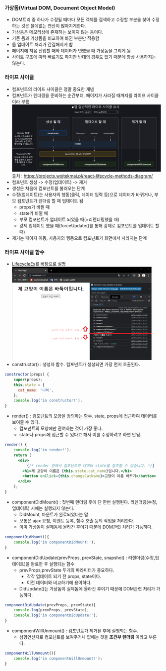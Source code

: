 ### 가상돔(Virtual DOM, Document Object Model)
- DOM트리 중 하나가 수정될 때마다 모든 객체를 검색하고 수정할 부분을 찾아 수정하는 것은 쓸데없는 연산이 많아지게한다.
- 가상돔은 메모리상에 존재하는 보이지 않는 돔이다.
- 기존 돔과 가상돔을 비교하여 바뀐 부분만 적용함
- 돔 업데이트 처리가 간결해지게 함
- 페이지에 처음 진입할 때와 데이터가 변했을 때 가상돔을 그리게 됨
- 사이트 구조에 따라 빠르기도 하지만 반대의 경우도 있기 때문에 항상 사용하지는 않는다.

### 라이프 사이클
- 컴포넌트의 라이프 사이클은 정말 중요한 개념
- 컴포넌트가 렌더링을 준비하는 순간부터, 페이지가 사라질 때까지를 라이프 사이클이라 부름
![life_cycle](../image/life_cycle.png)
        출처 : https://projects.wojtekmaj.pl/react-lifecycle-methods-diagram/
- 컴포넌트 생성 -> 수정(업데이트) -> 제거
- 생성은 처음에 컴포넌트를 불러오는 단계
- 수정(업데이트)는 사용자의 행동(클릭, 데이터 입력 등)으로 데이터가 바뀌거나, 부모 컴포넌트가 렌더링 할 때 업데이트 됨
    - props가 바뀔 때
    - state가 바뀔 때
    - 부모 컴포넌트가 업데이트 되었을 때(=리렌더링했을 때)
    - 강제 업데이트 했을 때(forceUpdate()를 통해 강제로 컴포넌트를 업데이트 할 때)
- 제거는 페이지 이동, 사용자의 행동으로 컴포넌트가 화면에서 사라지는 단계

### 라이프 사이클 함수
- [LifecycleEx](../lifecycle/src/LifecycleEx.js)를 바탕으로 설명
<br/><img src="../image/LifecycleEx.png" width="450px" height="300px" title="예시화면" alt="Ex"></img><br/>
- constructor() : 생성자 함수. 컴포넌트가 생성되면 가장 먼저 호출된다.
```jsx
constructor(props) {
    super(props);
    this.state = {
      cat_name: '나비',
    };
    console.log('in constructor!');
}
```
- render() : 컴포넌트의 모양을 정의하는 함수. state, props에 접근하여 데이터를 보여줄 수 있다.
    - 컴포넌트의 모양에만 관여하는 것이 가장 좋다.
    - state나 props에 접근할 수 있다고 해서 이를 수정하려고 하면 안됨.
```jsx
render() {
    console.log('in render!');
    return (
      <div>
          {/* render 안에서 컴포넌트의 데이터 state를 참조할 수 있습니다. */}
        <h1>제 고양이 이름은 {this.state.cat_name}입니다.</h1>
        <button onClick={this.changeCatName}>고양이 이름 바꾸기</button>
      </div>
    );
}
```
- componentDidMount() : 첫번째 렌더링 후에 단 한번 실행된다. 리렌더링(수정,업데이트) 시에는 실행되지 않는다.
    - DidMount, 마운트가 완료되었다는 말
    - 보통은 ajax 요청, 이벤트 등록, 함수 호출 등의 작업을 처리한다.
    - 이미 가상돔이 실제돔에 올라간 후이기 때문에 DOM관련 처리가 가능하다.
```jsx
componentDidMount(){
    console.log('in componentDidMount!');
}
```
- componentDidUpdate(prevProps, prevState, snapshot) : 리렌더링(수정,업데이트)을 완료한 후 실행되는 함수
    - prevProps,prevState 두개의 파라미터가 중요하다. 
        - 각각 업데이트 되기 전 props, state이다. 
        - 이전 데이터와 비교하기에 용이하다.
    - DidUpdate()는 가상돔이 실제돔에 올라간 후이기 때문에 DOM관련 처리가 가능하다.
```jsx
componentDidUpdate(prevProps, prevState){
    console.log(prevProps, prevState);
    console.log('in componentDidUpdate!');
}
```
- componentWillUnmount() : 컴포넌트가 제거된 후에 실행되는 함수.
    - 삼항연산자로 컴포넌트를 보여주거나 없애는 것을 __조건부 렌더링__ 이라고 부른다.
```jsx
componentWillUnmount(){
    console.log('in componentWillUnmount!');
}
```